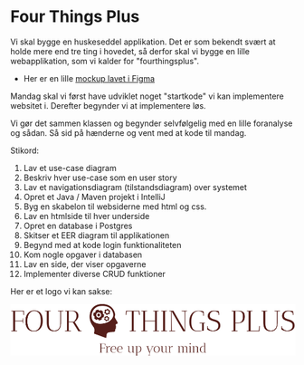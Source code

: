# Four Things Plus

Vi skal bygge en huskeseddel applikation. Det er som bekendt svært at holde mere end tre ting i hovedet, så derfor skal vi bygge en lille webapplikation, som  vi kalder for "fourthingsplus".

- Her er en lille [mockup lavet i Figma](https://www.figma.com/proto/EAJhgUIiODZop8WOQHplUl/Todoist?page-id=0%3A1&node-id=1%3A3&viewport=593%2C479%2C1.26&scaling=scale-down&starting-point-node-id=1%3A3)

Mandag skal vi først have udviklet noget "startkode" vi kan implementere websitet i. Derefter begynder vi at implementere løs.

 Vi gør det sammen klassen og begynder selvfølgelig med en lille foranalyse og sådan. Så sid på hænderne og vent med at kode til mandag.

Stikord:

1. Lav et use-case diagram
2. Beskriv hver use-case som en user story
3. Lav et navigationsdiagram (tilstandsdiagram) over systemet
4. Opret et Java / Maven projekt i IntelliJ
5. Byg en skabelon til websiderne med html og css.
6. Lav en htmlside til hver underside
7. Opret en database i Postgres
8. Skitser et EER diagram til applikationen
7. Begynd med at kode login funktionaliteten
8. Kom nogle opgaver i databasen
9. Lav en side, der viser opgaverne
10. Implementer diverse CRUD funktioner

Her er et logo vi kan sakse:

![FourThingsPlusLogo](./images/fourthingsplus.png)